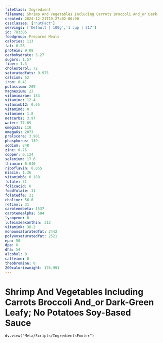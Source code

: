 ```yaml
---
fileClass: Ingredient
filename: Shrimp And Vegetables Including Carrots Broccoli And_or Dark-Green Leafy; No Potatoes Soy-Based Sauce
created: 2024-12-21T19:27:02-06:00
cssclasses: ['nutFact']
servings: ['Default | 100g','1 cup | 217']
id: 783385
foodgroup: Prepared Meals
calories: 113
fat: 6.28
protein: 9.08
carbohydrate: 5.27
sugars: 1.57
fiber: 1.3
cholesterol: 72
saturatedfats: 0.975
calcium: 52
iron: 0.41
potassium: 209
magnesium: 23
vitaminarae: 183
vitaminc: 12.4
vitaminb12: 0.65
vitamind: 0
vitamine: 1.8
netcarbs: 3.97
water: 77.69
omega3s: 110
omega6s: 2073
pralscore: 3.901
phosphorus: 139
sodium: 248
zinc: 0.75
copper: 0.124
selenium: 17.6
thiamin: 0.046
riboflavin: 0.055
niacin: 1.36
vitaminb6: 0.188
folate: 31
folicacid: 0
foodfolate: 31
folatedfe: 31
choline: 56.6
retinol: 31
carotenebeta: 1537
carotenealpha: 584
lycopene: 0
luteinzeaxanthin: 312
vitamink: 38.2
monounsaturatedfat: 2442
polyunsaturatedfat: 2521
epa: 50
dpa: 6
dha: 54
alcohol: 0
caffeine: 0
theobromine: 0
200calorieweight: 176.991
---
```


# Shrimp And Vegetables Including Carrots Broccoli And_or Dark-Green Leafy; No Potatoes Soy-Based Sauce

```dataviewjs
dv.view("Meta/Scripts/IngredientsFooter")
```